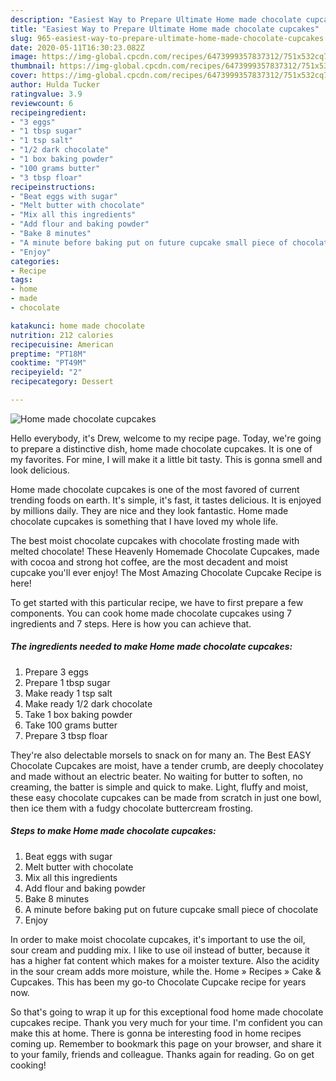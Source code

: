 ```yaml
---
description: "Easiest Way to Prepare Ultimate Home made chocolate cupcakes"
title: "Easiest Way to Prepare Ultimate Home made chocolate cupcakes"
slug: 965-easiest-way-to-prepare-ultimate-home-made-chocolate-cupcakes
date: 2020-05-11T16:30:23.082Z
image: https://img-global.cpcdn.com/recipes/6473999357837312/751x532cq70/home-made-chocolate-cupcakes-recipe-main-photo.jpg
thumbnail: https://img-global.cpcdn.com/recipes/6473999357837312/751x532cq70/home-made-chocolate-cupcakes-recipe-main-photo.jpg
cover: https://img-global.cpcdn.com/recipes/6473999357837312/751x532cq70/home-made-chocolate-cupcakes-recipe-main-photo.jpg
author: Hulda Tucker
ratingvalue: 3.9
reviewcount: 6
recipeingredient:
- "3 eggs"
- "1 tbsp sugar"
- "1 tsp salt"
- "1/2 dark chocolate"
- "1 box baking powder"
- "100 grams butter"
- "3 tbsp floar"
recipeinstructions:
- "Beat eggs with sugar"
- "Melt butter with chocolate"
- "Mix all this ingredients"
- "Add flour and baking powder"
- "Bake 8 minutes"
- "A minute before baking put on future cupcake small piece of chocolate"
- "Enjoy"
categories:
- Recipe
tags:
- home
- made
- chocolate

katakunci: home made chocolate 
nutrition: 212 calories
recipecuisine: American
preptime: "PT18M"
cooktime: "PT49M"
recipeyield: "2"
recipecategory: Dessert

---
```



![Home made chocolate cupcakes](https://img-global.cpcdn.com/recipes/6473999357837312/751x532cq70/home-made-chocolate-cupcakes-recipe-main-photo.jpg)

Hello everybody, it's Drew, welcome to my recipe page. Today, we're going to prepare a distinctive dish, home made chocolate cupcakes. It is one of my favorites. For mine, I will make it a little bit tasty. This is gonna smell and look delicious.

Home made chocolate cupcakes is one of the most favored of current trending foods on earth. It's simple, it's fast, it tastes delicious. It is enjoyed by millions daily. They are nice and they look fantastic. Home made chocolate cupcakes is something that I have loved my whole life.

The best moist chocolate cupcakes with chocolate frosting made with melted chocolate! These Heavenly Homemade Chocolate Cupcakes, made with cocoa and strong hot coffee, are the most decadent and moist cupcake you&#39;ll ever enjoy! The Most Amazing Chocolate Cupcake Recipe is here!


To get started with this particular recipe, we have to first prepare a few components. You can cook home made chocolate cupcakes using 7 ingredients and 7 steps. Here is how you can achieve that.

<!--inarticleads1-->

##### The ingredients needed to make Home made chocolate cupcakes:

1. Prepare 3 eggs
1. Prepare 1 tbsp sugar
1. Make ready 1 tsp salt
1. Make ready 1/2 dark chocolate
1. Take 1 box baking powder
1. Take 100 grams butter
1. Prepare 3 tbsp floar


They&#39;re also delectable morsels to snack on for many an. The Best EASY Chocolate Cupcakes are moist, have a tender crumb, are deeply chocolatey and made without an electric beater. No waiting for butter to soften, no creaming, the batter is simple and quick to make. Light, fluffy and moist, these easy chocolate cupcakes can be made from scratch in just one bowl, then ice them with a fudgy chocolate buttercream frosting. 

<!--inarticleads2-->

##### Steps to make Home made chocolate cupcakes:

1. Beat eggs with sugar
1. Melt butter with chocolate
1. Mix all this ingredients
1. Add flour and baking powder
1. Bake 8 minutes
1. A minute before baking put on future cupcake small piece of chocolate
1. Enjoy


In order to make moist chocolate cupcakes, it&#39;s important to use the oil, sour cream and pudding mix. I like to use oil instead of butter, because it has a higher fat content which makes for a moister texture. Also the acidity in the sour cream adds more moisture, while the. Home » Recipes » Cake &amp; Cupcakes. This has been my go-to Chocolate Cupcake recipe for years now. 

So that's going to wrap it up for this exceptional food home made chocolate cupcakes recipe. Thank you very much for your time. I'm confident you can make this at home. There is gonna be interesting food in home recipes coming up. Remember to bookmark this page on your browser, and share it to your family, friends and colleague. Thanks again for reading. Go on get cooking!
